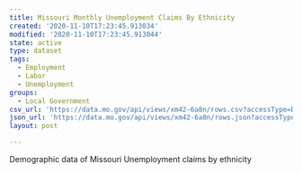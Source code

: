 ```yaml
---
title: Missouri Monthly Unemployment Claims By Ethnicity
created: '2020-11-10T17:23:45.913034'
modified: '2020-11-10T17:23:45.913044'
state: active
type: dataset
tags:
  - Employment
  - Labor
  - Unemployment
groups:
  - Local Government
csv_url: 'https://data.mo.gov/api/views/xm42-6a8n/rows.csv?accessType=DOWNLOAD'
json_url: 'https://data.mo.gov/api/views/xm42-6a8n/rows.json?accessType=DOWNLOAD'
layout: post

---
```

Demographic data of Missouri Unemployment claims by ethnicity
